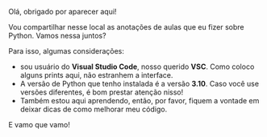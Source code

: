 Olá, obrigado por aparecer aqui!

Vou compartilhar nesse local as anotações de aulas que eu fizer sobre Python. Vamos nessa juntos?

Para isso, algumas considerações:

- sou usuário do **Visual Studio Code**, nosso querido **VSC**. Como coloco alguns prints aqui, não estranhem a interface.
- A versão de Python que tenho instalada é a versão **3.10**. Caso você use versões diferentes, é bom prestar atenção nisso!
- Também estou aqui aprendendo, então, por favor, fiquem a vontade em deixar dicas de como melhorar meu código.

E vamo que vamo! 
